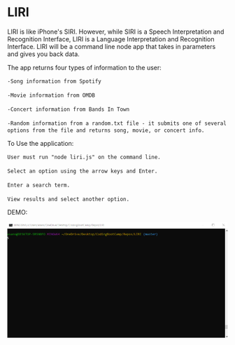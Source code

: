 # LIRI

LIRI is like iPhone's SIRI. However, while SIRI is a Speech Interpretation and Recognition Interface, LIRI is a Language Interpretation and Recognition Interface. LIRI will be a command line node app that takes in parameters and gives you back data.


The app returns four types of information to the user:

    -Song information from Spotify

    -Movie information from OMDB

    -Concert information from Bands In Town

    -Random information from a random.txt file - it submits one of several options from the file and returns song, movie, or concert info.


To Use the application:

    User must run "node liri.js" on the command line.

    Select an option using the arrow keys and Enter.

    Enter a search term.

    View results and select another option.


DEMO:

![LIRI App Demo](demo/LIRI.gif)







